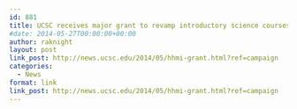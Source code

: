 ```yaml
---
id: 881
title: UCSC receives major grant to revamp introductory science courses
#date: 2014-05-27T00:00:00+00:00
author: raknight
layout: post
link_post: http://news.ucsc.edu/2014/05/hhmi-grant.html?ref=campaign
categories:
  - News
format: link
link_post: http://news.ucsc.edu/2014/05/hhmi-grant.html?ref=campaign
---
```

